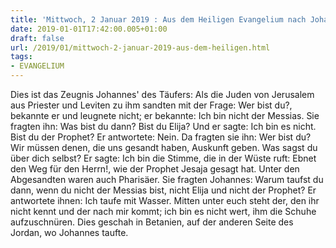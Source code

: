 ```yaml
---
title: 'Mittwoch, 2 Januar 2019 : Aus dem Heiligen Evangelium nach Johannes - Joh 1,19-28.'
date: 2019-01-01T17:42:00.005+01:00
draft: false
url: /2019/01/mittwoch-2-januar-2019-aus-dem-heiligen.html
tags: 
- EVANGELIUM
---
```


Dies ist das Zeugnis Johannes' des Täufers: Als die Juden von Jerusalem aus Priester und Leviten zu ihm sandten mit der Frage: Wer bist du?, bekannte er und leugnete nicht; er bekannte: Ich bin nicht der Messias. Sie fragten ihn: Was bist du dann? Bist du Elija? Und er sagte: Ich bin es nicht. Bist du der Prophet? Er antwortete: Nein. Da fragten sie ihn: Wer bist du? Wir müssen denen, die uns gesandt haben, Auskunft geben. Was sagst du über dich selbst? Er sagte: Ich bin die Stimme, die in der Wüste ruft: Ebnet den Weg für den Herrn!, wie der Prophet Jesaja gesagt hat. Unter den Abgesandten waren auch Pharisäer. Sie fragten Johannes: Warum taufst du dann, wenn du nicht der Messias bist, nicht Elija und nicht der Prophet? Er antwortete ihnen: Ich taufe mit Wasser. Mitten unter euch steht der, den ihr nicht kennt und der nach mir kommt; ich bin es nicht wert, ihm die Schuhe aufzuschnüren. Dies geschah in Betanien, auf der anderen Seite des Jordan, wo Johannes taufte.